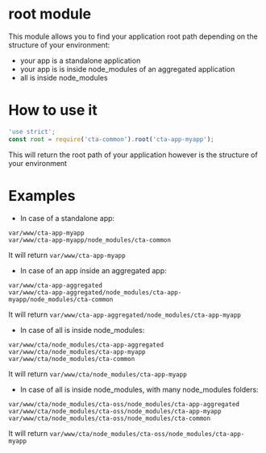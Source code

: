 root module
===========

This module allows you to find your application root path depending on the structure of your environment:
* your app is a standalone application
* your app is is inside node_modules of an aggregated application
* all is inside node_modules

# How to use it

````js
'use strict';
const root = require('cta-common').root('cta-app-myapp');
````

This will return the root path of your application however is the structure of your environment

# Examples

* In case of a standalone app: 
````
var/www/cta-app-myapp
var/www/cta-app-myapp/node_modules/cta-common
````
It will return `var/www/cta-app-myapp`

* In case of an app inside an aggregated app: 
````
var/www/cta-app-aggregated
var/www/cta-app-aggregated/node_modules/cta-app-myapp/node_modules/cta-common
````
It will return `var/www/cta-app-aggregated/node_modules/cta-app-myapp`

* In case of all is inside node_modules: 
````
var/www/cta/node_modules/cta-app-aggregated
var/www/cta/node_modules/cta-app-myapp
var/www/cta/node_modules/cta-common
````
It will return `var/www/cta/node_modules/cta-app-myapp`

* In case of all is inside node_modules, with many node_modules folders: 
````
var/www/cta/node_modules/cta-oss/node_modules/cta-app-aggregated
var/www/cta/node_modules/cta-oss/node_modules/cta-app-myapp
var/www/cta/node_modules/cta-oss/node_modules/cta-common
````
It will return `var/www/cta/node_modules/cta-oss/node_modules/cta-app-myapp`